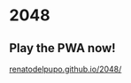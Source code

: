 # 2048

## Play the PWA now!
[renatodelpupo.github.io/2048/](https://renatodelpupo.github.io/2048/)
